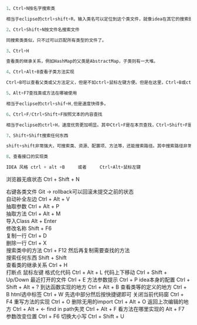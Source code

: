 ```java
1、Ctrl+N按名字搜索类

相当于eclipse的ctrl+shift+R，输入类名可以定位到这个类文件，就像idea在其它的搜索部分的表现一样，搜索类名也能对你所要搜索的内容多个部分进行匹配，而且如果能匹配的自己写的类，优先匹配自己写的类，甚至不是自己写的类也能搜索。

2、Ctrl+Shift+N按文件名搜索文件

同搜索类类似，只不过可以匹配所有类型的文件了。

3、Ctrl+H

查看类的继承关系，例如HashMap的父类是AbstractMap，子类则有一大堆。

4、Ctrl+Alt+B查看子类方法实现

Ctrl+B可以查看父类或父方法定义，但是不如ctrl+鼠标左键方便。但是在这里，Ctrl+B或ctrl+鼠标左键只能看见Map接口的抽象方法put的定义，不是我们想要的，这时候Ctrl+Alt+B就可以查看HashMap的put方法。

5、Alt+F7查找类或方法在哪被使用

相当于eclipse的ctrl+shif+H,但是速度快得多。

6、Ctrl+F/Ctrl+Shift+F按照文本的内容查找

相当于eclipse的ctrl+H，速度优势更加明显。其中Ctrl+F是在本页查找，Ctrl+Shift+F是全局查找。

7、Shift+Shift搜索任何东西

shift+shift非常强大，可搜索类、资源、配置项、方法等，还能搜索路径。其中搜索路径非常实用，例如你写了一个功能叫hello，在java，js，css，jsp中都有hello的文件夹，那我们可以搜索"hello/"找到路径中包含hello的文件夹。

8、查看接口的实现类

IDEA 风格 ctrl + alt +B     或者     Ctrl+Alt+鼠标左键
```
浏览器无痕状态            Ctrl + Shift + N

右键各类文件              Git -> rollback可以回滚未提交之前的状态<br>
自动补全左边              Ctrl + Alt + V <br>
抽取参数                  Ctrl + Alt + P <br>
抽取方法                  Ctrl + Alt + M <br>
导入Class                 Alt + Enter  <br>
修改名称                  Shift + F6    <br>
复制一行                  Ctrl + D    <br>
删除一行                  Ctrl + X    <br>
搜索类中的方法            Ctrl + F12  然后再复制需要查找的方法<br>
搜索任何东西              Shift + Shift  <br>
查看类的继承关系          Ctrl + H  <br>
打断点                    鼠标左键
格式化代码                Ctrl + Alt + L
代码上下移动              Ctrl + Shift + Up/Down
最近打开的文件            Ctrl + E
方法参数提示              Ctrl + P
idea本身的配置            Ctrl + Shift + Alt + ?
到达函数实现的地方        Ctrl + Alt + B
查看类等的定义的地方      Ctrl + B
html选中标签              Ctrl + W   先选中部分然后按快捷键即可
关闭当前代码窗            Ctrl + F4
重写方法的实现            Ctrl + O
删除无用的import          Ctrl + Alt + O
返回上次编辑的地方        Ctrl + Alt + <-
find in path失灵          Ctrl + Alt + F
看方法在哪里实现的        Alt + F7
参数改变位置              Ctrl + F6
切换大小写				  Ctrl + Shift + U















